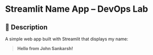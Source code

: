 # Streamlit Name App – DevOps Lab

## 👋 Description
A simple web app built with Streamlit that displays my name:

> **Hello from John Sankarsh!**

 
